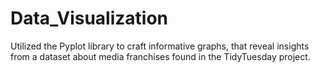 # Data_Visualization
Utilized the Pyplot library to craft informative graphs, that reveal insights from a dataset about media franchises found in the TidyTuesday project.